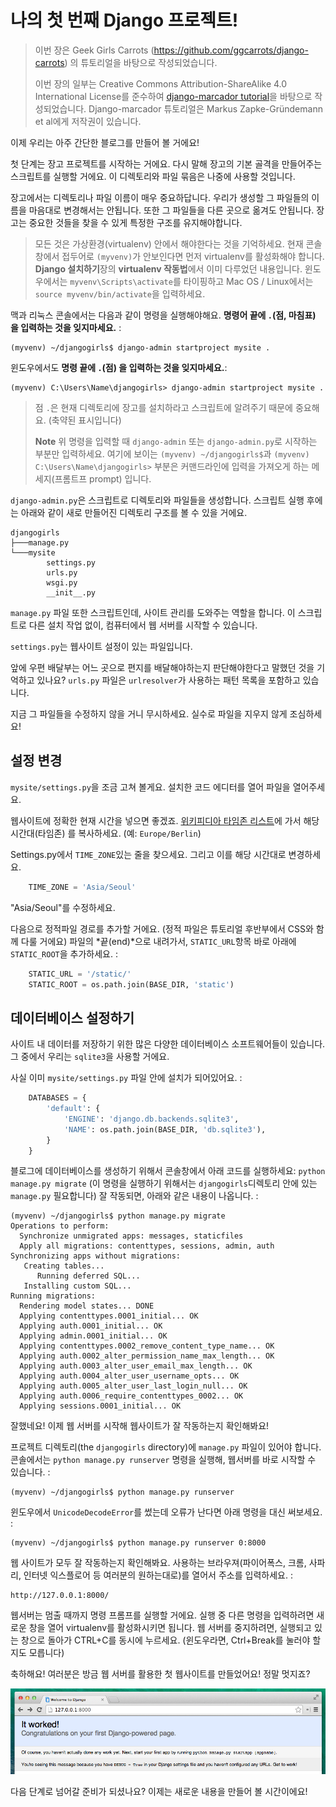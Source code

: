 # 나의 첫 번째 Django 프로젝트!

> 이번 장은 Geek Girls Carrots (https://github.com/ggcarrots/django-carrots) 의 튜토리얼을 바탕으로 작성되었습니다.
>
> 이번 장의 일부는 Creative Commons Attribution-ShareAlike 4.0 International License를 준수하여 [django-marcador tutorial][1]을 바탕으로 작성되었습니다. Django-marcador 튜토리얼은 Markus Zapke-Gründemann et al에게 저작권이 있습니다.

 [1]: http://django-marcador.keimlink.de/

이제 우리는 아주 간단한 블로그를 만들어 볼 거에요!

첫 단계는 장고 프로젝트를 시작하는 거에요. 다시 말해 장고의 기본 골격을 만들어주는 스크립트를 실행할 거에요. 이 디렉토리와 파일 묶음은 나중에 사용할 것입니다.

장고에서는 디렉토리나 파일 이름이 매우 중요하답니다. 우리가 생성할 그 파일들의 이름을 마음대로 변경해서는 안됩니다. 또한 그 파일들을 다른 곳으로 옮겨도 안됩니다. 장고는 중요한 것들을 찾을 수 있게 특정한 구조를 유지해야합니다.

> 모든 것은 가상환경(virtualenv) 안에서 해야한다는 것을 기억하세요. 현재 콘솔창에서 접두어로 `(myvenv)`가 안보인다면 먼저 virtualenv를 활성화해야 합니다. **Django 설치하기**장의 **virtualenv 작동법**에서 이미 다루었던 내용입니다. 윈도우에서는 `myvenv\Scripts\activate`를 타이핑하고 Mac OS / Linux에서는 `source myvenv/bin/activate`을 입력하세요.

맥과 리눅스 콘솔에서는 다음과 같이 명령을 실행해야해요. **명령어 끝에 `.`(점, 마침표) 을 입력하는 것을 잊지마세요.** :

    (myvenv) ~/djangogirls$ django-admin startproject mysite .


윈도우에서도 **명령 끝에 `.`(점) 을 입력하는 것을 잊지마세요.**:

    (myvenv) C:\Users\Name\djangogirls> django-admin startproject mysite .


> 점 `.`은 현재 디렉토리에 장고를 설치하라고 스크립트에 알려주기 때문에 중요해요. (축약된 표시입니다)
>
> **Note** 위 명령을 입력할 때 `django-admin` 또는 `django-admin.py`로 시작하는 부분만 입력하세요. 여기에 보이는 `(myvenv) ~/djangogirls$`과 `(myvenv) C:\Users\Name\djangogirls>` 부분은 커맨드라인에 입력을 가져오게 하는 메세지(프롬트프 prompt) 입니다.

`django-admin.py`은 스크립트로 디렉토리와 파일들을 생성합니다. 스크립트 실행 후에는 아래와 같이 새로 만들어진 디렉토리 구조를 볼 수 있을 거에요.

    djangogirls
    ├───manage.py
    └───mysite
            settings.py
            urls.py
            wsgi.py
            __init__.py


`manage.py` 파일 또한 스크립트인데, 사이트 관리를 도와주는 역할을 합니다. 이 스크립트로 다른 설치 작업 없이, 컴퓨터에서 웹 서버를 시작할 수 있습니다.

`settings.py`는 웹사이트 설정이 있는 파일입니다.

앞에 우편 배달부는 어느 곳으로 편지를 배달해야하는지 판단해야한다고 말했던 것을 기억하고 있나요? `urls.py` 파일은 `urlresolver`가 사용하는 패턴 목록을 포함하고 있습니다.

지금 그 파일들을 수정하지 않을 거니 무시하세요. 실수로 파일을 지우지 않게 조심하세요!

## 설정 변경

`mysite/settings.py`을 조금 고쳐 볼게요. 설치한 코드 에디터를 열어 파일을 열어주세요.

웹사이트에 정확한 현재 시간을 넣으면 좋겠죠. [위키피디아 타임존 리스트][2]에 가서 해당 시간대(타임존) 를 복사하세요. (예: `Europe/Berlin`)

 [2]: https://en.wikipedia.org/wiki/List_of_tz_database_time_zones

Settings.py에서 `TIME_ZONE`있는 줄을 찾으세요. 그리고 이를 해당 시간대로 변경하세요.

```python
    TIME_ZONE = 'Asia/Seoul'
```

"Asia/Seoul"를 수정하세요.

다음으로 정적파일 경로를 추가할 거에요. (정적 파일은 튜토리얼 후반부에서 CSS와 함께 다룰 거에요) 파일의 *끝(end)*으로 내려가서, `STATIC_URL`항목 바로 아래에 `STATIC_ROOT`을 추가하세요. :

```python
    STATIC_URL = '/static/'
    STATIC_ROOT = os.path.join(BASE_DIR, 'static')
```

## 데이터베이스 설정하기

사이트 내 데이터를 저장하기 위한 많은 다양한 데이터베이스 소프트웨어들이 있습니다. 그 중에서 우리는 `sqlite3`을 사용할 거에요.

사실 이미 `mysite/settings.py` 파일 안에 설치가 되어있어요. :

```python
    DATABASES = {
        'default': {
            'ENGINE': 'django.db.backends.sqlite3',
            'NAME': os.path.join(BASE_DIR, 'db.sqlite3'),
        }
    }
```

블로그에 데이터베이스를 생성하기 위해서 콘솔창에서 아래 코드를 실행하세요: `python manage.py migrate` (이 명령을 실행하기 위해서는 `djangogirls`디렉토리 안에 있는 `manage.py` 필요합니다) 잘 작동되면, 아래와 같은 내용이 나옵니다. :

    (myvenv) ~/djangogirls$ python manage.py migrate
    Operations to perform:
      Synchronize unmigrated apps: messages, staticfiles
      Apply all migrations: contenttypes, sessions, admin, auth
    Synchronizing apps without migrations:
       Creating tables...
          Running deferred SQL...
       Installing custom SQL...
    Running migrations:
      Rendering model states... DONE
      Applying contenttypes.0001_initial... OK
      Applying auth.0001_initial... OK
      Applying admin.0001_initial... OK
      Applying contenttypes.0002_remove_content_type_name... OK
      Applying auth.0002_alter_permission_name_max_length... OK
      Applying auth.0003_alter_user_email_max_length... OK
      Applying auth.0004_alter_user_username_opts... OK
      Applying auth.0005_alter_user_last_login_null... OK
      Applying auth.0006_require_contenttypes_0002... OK
      Applying sessions.0001_initial... OK


잘했네요! 이제 웹 서버를 시작해 웹사이트가 잘 작동하는지 확인해봐요!

프로젝트 디렉토리(the `djangogirls` directory)에 `manage.py` 파일이 있어야 합니다. 콘솔에서는 `python manage.py runserver` 명령을 실행해, 웹서버를 바로 시작할 수 있습니다. :

    (myvenv) ~/djangogirls$ python manage.py runserver


윈도우에서 `UnicodeDecodeError`를 썼는데 오류가 난다면 아래 명령을 대신 써보세요. :

    (myvenv) ~/djangogirls$ python manage.py runserver 0:8000


웹 사이트가 모두 잘 작동하는지 확인해봐요. 사용하는 브라우져(파이어폭스, 크롬, 사파리, 인터넷 익스플로어 등 여러분의 원하는대로)를 열어서 주소를 입력하세요. :

    http://127.0.0.1:8000/


웹서버는 멈출 때까지 명령 프롬프를 실행할 거에요. 실행 중 다른 명령을 입력하려면 새로운 창을 열어 virtualenv를 활성화시키면 됩니다. 웹 서버를 중지하려면, 실행되고 있는 창으로 돌아가 CTRL+C를 동시에 누르세요. (윈도우라면, Ctrl+Break를 눌러야 할지도 모릅니다)

축하해요! 여러분은 방금 웹 서버를 활용한 첫 웹사이트를 만들었어요! 정말 멋지죠?

![잘 작동합니다!][3]

 [3]: images/it_worked2.png

다음 단계로 넘어갈 준비가 되셨나요? 이제는 새로운 내용을 만들어 볼 시간이에요!
